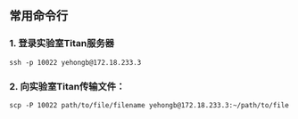 ## 常用命令行
### 1. 登录实验室Titan服务器
    ssh -p 10022 yehongb@172.18.233.3
### 2. 向实验室Titan传输文件：<br>
    scp -P 10022 path/to/file/filename yehongb@172.18.233.3:~/path/to/file
